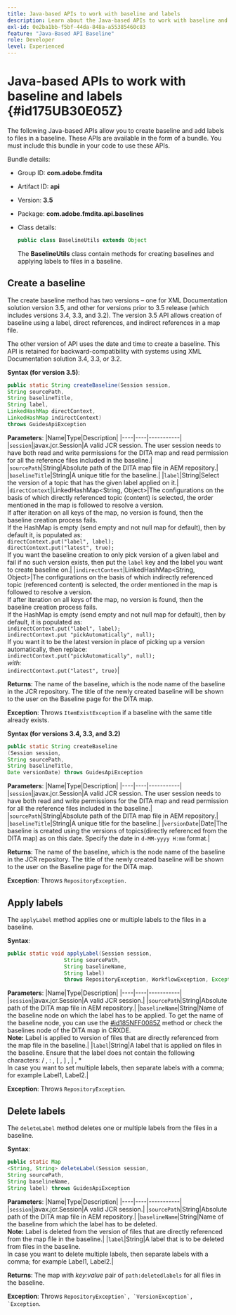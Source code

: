 ```yaml
---
title: Java-based APIs to work with baseline and labels
description: Learn about the Java-based APIs to work with baseline and labels
exl-id: 0e2ba1bb-f5bf-44da-848a-a55385460c83
feature: "Java-Based API Baseline"
role: Developer
level: Experienced
---
```

# Java-based APIs to work with baseline and labels {#id175UB30E05Z}

The following Java-based APIs allow you to create baseline and add labels to files in a baseline. These APIs are available in the form of a bundle. You must include this bundle in your code to use these APIs.

Bundle details:

- Group ID: **com.adobe.fmdita**

- Artifact ID: **api**

- Version: **3.5**

- Package: **com.adobe.fmdita.api.baselines**

- Class details:

  ```JAVA
  public class BaselineUtils extends Object
  ```

  The **BaselineUtils** class contain methods for creating baselines and applying labels to files in a baseline.


## Create a baseline 

The create baseline method has two versions – one for XML Documentation solution version 3.5, and other for versions prior to 3.5 release \(which includes versions 3.4, 3.3, and 3.2\). The version 3.5 API allows creation of baseline using a label, direct references, and indirect references in a map file.

The other version of API uses the date and time to create a baseline. This API is retained for backward-compatibility with systems using XML Documentation solution 3.4, 3.3, or 3.2.

**Syntax \(for version 3.5\)**:

```JAVA
public static String createBaseline(Session session, 
String sourcePath, 
String baselineTitle, 
String label, 
LinkedHashMap directContext, 
LinkedHashMap indirectContext) 
throws GuidesApiException
```

**Parameters**:
|Name|Type|Description|
|----|----|-----------|
|`session`|javax.jcr.Session|A valid JCR session. The user session needs to have both read and write permissions for the DITA map and read permission for all the reference files included in the baseline.|
|`sourcePath`|String|Absolute path of the DITA map file in AEM repository.|
|`baselineTitle`|String|A unique title for the baseline.|
|`label`|String|Select the version of a topic that has the given label applied on it.|
|`directContext`|LinkedHashMap<String, Object\>|The configurations on the basis of which directly referenced topic \(content\) is selected, the order mentioned in the map is followed to resolve a version. <br> If after iteration on all keys of the map, no version is found, then the baseline creation process fails. <br> If the HashMap is empty \(send empty and not null map for default\), then by default it, is populated as: <br>`directContext.put("label", label);` <br> `directContext.put("latest", true);` <br> If you want the baseline creation to only pick version of a given label and fail if no such version exists, then put the `label` key and the label you want to create baseline on.|
|`indirectContext`|LinkedHashMap<String, Object\>|The configurations on the basis of which indirectly referenced topic \(referenced content\) is selected, the order mentioned in the map is followed to resolve a version. <br> If after iteration on all keys of the map, no version is found, then the baseline creation process fails. <br> If the HashMap is empty \(send empty and not null map for default\), then by default, it is populated as: <br>`indirectContext.put("label", label);` <br>`indirectContext.put "pickAutomatically", null);` <br> If you want it to be the latest version in place of picking up a version automatically, then replace: <br>`indirectContext.put("pickAutomatically", null);` <br> _with:_ <br>`indirectContext.put("latest", true)`|

**Returns**:
The name of the baseline, which is the node name of the baseline in the JCR repository. The title of the newly created baseline will be shown to the user on the Baseline page for the DITA map.

**Exception**:
Throws ``ItemExistExceptiom`` if a baseline with the same title already exists.

**Syntax \(for versions 3.4, 3.3, and 3.2\)**

```JAVA
public static String createBaseline
(Session session, 
String sourcePath, 
String baselineTitle, 
Date versionDate) throws GuidesApiException
```

**Parameters**:
|Name|Type|Description|
|----|----|-----------|
|`session`|javax.jcr.Session|A valid JCR session. The user session needs to have both read and write permissions for the DITA map and read permission for all the reference files included in the baseline.|
|``sourcePath``|String|Absolute path of the DITA map file in AEM repository.|
|`baselineTitle`|String|A unique title for the baseline.|
|`versionDate`|Date|The baseline is created using the versions of topics\(directly referenced from the DITA map\) as on this date. Specify the date in `d-MM-yyyy H:mm` format.|

**Returns**:
The name of the baseline, which is the node name of the baseline in the JCR repository. The title of the newly created baseline will be shown to the user on the Baseline page for the DITA map.

**Exception**:
Throws ``RepositoryException.``

## Apply labels 

The ``applyLabel`` method applies one or multiple labels to the files in a baseline.

**Syntax**:

```JAVA
public static void applyLabel(Session session,
                  String sourcePath,
                  String baselineName,
                  String label)
                  throws RepositoryException, WorkflowException, Exception
```

**Parameters**:
|Name|Type|Description|
|----|----|-----------|
|`session`|javax.jcr.Session|A valid JCR session.|
|`sourcePath`|String|Absolute path of the DITA map file in AEM repository.|
|``baselineName``|String|Name of the baseline node on which the label has to be applied. To get the name of the baseline node, you can use the [\#id185NFF0085Z](#id185NFF0085Z) method or check the baselines node of the DITA map in CRXDE.<br> **Note:** Label is applied to version of files that are directly referenced from the map file in the baseline.|
|`label`|String|A label that is applied on files in the baseline. Ensure that the label does not contain the following characters: &sol; &comma; &colon; &comma; &lbrack; &comma; &rbrack; &comma; &vert; &comma; &ast; <br> In case you want to set multiple labels, then separate labels with a comma; for example Label1, Label2.|

**Exception**:
Throws `RepositoryException`.

## Delete labels 

The ``deleteLabel`` method deletes one or multiple labels from the files in a baseline.

**Syntax**:

```JAVA
public static Map
<String, String> deleteLabel(Session session, 
String sourcePath, 
String baselineName, 
String label) throws GuidesApiException
```

**Parameters**:
|Name|Type|Description|
|----|----|-----------|
|`session`|javax.jcr.Session|A valid JCR session.|
|`sourcePath`|String|Absolute path of the DITA map file in AEM repository.|
|`baselineName`|String|Name of the baseline from which the label has to be deleted. <br> **Note:** Label is deleted from the version of files that are directly referenced from the map file in the baseline.|
|`label`|String|A label that is to be deleted from files in the baseline. <br> In case you want to delete multiple labels, then separate labels with a comma; for example Label1, Label2.|

**Returns**:
The map with *key:value* pair of `path:deletedlabels` for all files in the baseline.

**Exception**:
Throws ``RepositoryException`, `VersionException`, `Exception``.
